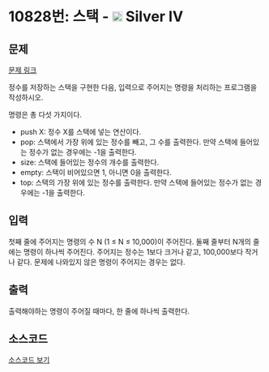 # 10828번: 스택 - <img src="https://static.solved.ac/tier_small/7.svg" style="height:20px" /> Silver IV

<!-- performance -->

<!-- 문제 제출 후 깃허브에 푸시를 했을 때 제출한 코드의 성능이 입력될 공간입니다.-->

<!-- end -->

## 문제

[문제 링크](https://boj.kr/10828)


<p>정수를 저장하는&nbsp;스택을 구현한 다음, 입력으로 주어지는 명령을 처리하는 프로그램을 작성하시오.</p>

<p>명령은 총 다섯 가지이다.</p>

<ul>
<li>push X: 정수 X를 스택에 넣는 연산이다.</li>
<li>pop: 스택에서 가장 위에 있는&nbsp;정수를 빼고, 그 수를 출력한다. 만약 스택에 들어있는 정수가 없는 경우에는 -1을 출력한다.</li>
<li>size: 스택에 들어있는 정수의 개수를 출력한다.</li>
<li>empty: 스택이 비어있으면 1, 아니면 0을 출력한다.</li>
<li>top: 스택의 가장 위에 있는 정수를 출력한다.&nbsp;만약 스택에 들어있는 정수가 없는 경우에는 -1을 출력한다.</li>
</ul>



## 입력


<p>첫째 줄에 주어지는 명령의 수 N (1 ≤ N ≤ 10,000)이 주어진다.&nbsp;둘째 줄부터 N개의 줄에는 명령이 하나씩 주어진다. 주어지는 정수는 1보다 크거나 같고, 100,000보다 작거나 같다. 문제에 나와있지 않은 명령이 주어지는 경우는 없다.</p>



## 출력


<p>출력해야하는 명령이 주어질 때마다, 한 줄에 하나씩 출력한다.</p>



## 소스코드

[소스코드 보기](스택.c)